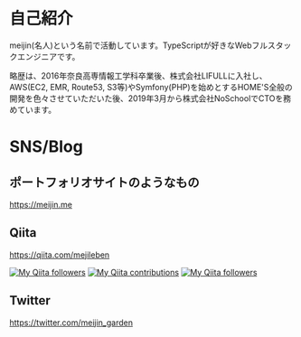 # 自己紹介

meijin(名人)という名前で活動しています。TypeScriptが好きなWebフルスタックエンジニアです。

略歴は、2016年奈良高専情報工学科卒業後、株式会社LIFULLに入社し、AWS(EC2, EMR, Route53, S3等)やSymfony(PHP)を始めとするHOME'S全般の開発を色々させていただいた後、2019年3月から株式会社NoSchoolでCTOを務めています。

# SNS/Blog

## ポートフォリオサイトのようなもの
https://meijin.me

## Qiita
https://qiita.com/mejileben

[![My Qiita followers](https://qiita-badge.apiapi.app/s/mejileben/posts.svg)](http://qiita.com/mejileben) [![My Qiita contributions](https://qiita-badge.apiapi.app/s/mejileben/contributions.svg)](http://qiita.com/mejileben) [![My Qiita followers](https://qiita-badge.apiapi.app/s/mejileben/followers.svg)](http://qiita.com/mejileben)

## Twitter
https://twitter.com/meijin_garden
